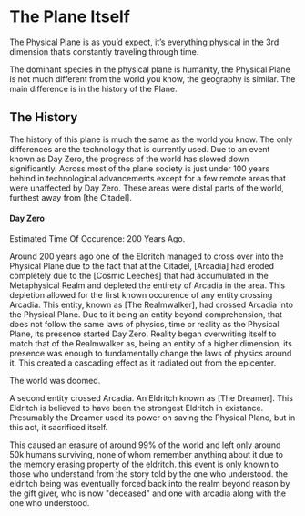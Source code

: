 # The Plane Itself

The Physical Plane is as you’d expect, it’s everything physical in the 3rd dimension that’s constantly traveling through time. 

The dominant species in the physical plane is humanity, the Physical Plane is not much different from the world you know, the geography is similar. The main difference is in the history of the Plane.

## The History
The history of this plane is much the same as the world you know. The only differences are the technology that is currently used. Due to an event known as Day Zero, the progress of the world has slowed down significantly. Across most of the plane society is just under 100 years behind in technological advancements except for a few remote areas that were unaffected by Day Zero. These areas were distal parts of the world, furthest away from [the Citadel]. 

#### Day Zero
Estimated Time Of Occurence: 200 Years Ago.

Around 200 years ago one of the Eldritch managed to cross over into the Physical Plane due to the fact that at the Citadel, [Arcadia] had eroded completely due to the [Cosmic Leeches] that had accumulated in the Metaphysical Realm and depleted the entirety of Arcadia in the area. This depletion allowed for the first known occurence of any entity crossing Arcadia. This entity, known as [The Realmwalker], had crossed Arcadia into the Physical Plane. Due to it being an entity beyond comprehension, that does not follow the same laws of physics, time or reality as the Physical Plane, its presence started Day Zero. Reality began overwriting itself to match that of the Realmwalker as, being an entity of a higher dimension, its presence was enough to fundamentally change the laws of physics around it. This created a cascading effect as it radiated out from the epicenter.

The world was doomed.

A second entity crossed Arcadia. An Eldritch known as [The Dreamer]. This Eldritch is believed to have been the strongest Eldritch in existance. Presumably the Dreamer used its power on saving the Physical Plane, but in this act, it sacrificed itself. 

This caused an erasure of around 99% of the world and left only around 50k humans surviving, none of whom remember anything about it due to the memory erasing property of the eldritch. this event is only known to those who understand from the story told by the one who understood. the eldritch being was eventually forced back into the realm beyond reason by the gift giver, who is now "deceased" and one with arcadia along with the one who understood.

